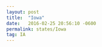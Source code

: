 ```yaml
---
layout: post
title:  "Iowa"
date:   2016-02-25 20:56:10 -0600
permalink: states/Iowa
tag: IA
---
```

